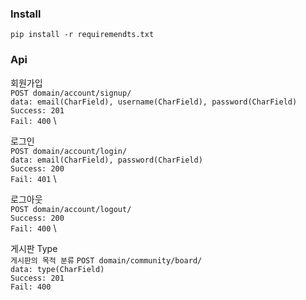 ### Install
`pip install -r requiremendts.txt`

### Api
회원가입 \
`POST domain/account/signup/` \
`data: email(CharField), username(CharField), password(CharField)` \
`Success: 201` \
`Fail: 400` \

로그인 \
`POST domain/account/login/` \
`data: email(CharField), password(CharField)` \
`Success: 200` \
`Fail: 401` \

로그아웃 \
`POST domain/account/logout/` \
`Success: 200` \
`Fail: 400` \ 

게시판 Type \
`게시판의 목적 분류`
`POST domain/community/board/` \
`data: type(CharField)` \
`Success: 201 ` \
`Fail: 400`